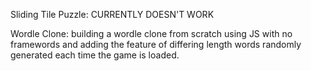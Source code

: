 Sliding Tile Puzzle: CURRENTLY DOESN'T WORK

Wordle Clone: building a wordle clone from scratch using JS with no framewords and adding the feature of differing length words randomly generated each time the game is loaded.

